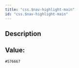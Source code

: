 ```yaml
---
title: "css.$nav-highlight-main"
id: "css.$nav-highlight-main"
---
```

## Description



## Value: 
```
#576667
```